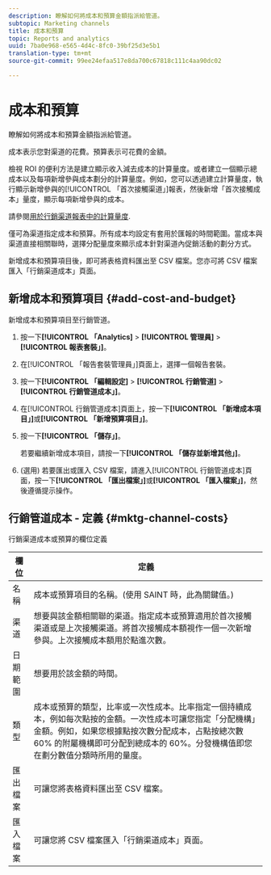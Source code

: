 ```yaml
---
description: 瞭解如何將成本和預算金額指派給管道。
subtopic: Marketing channels
title: 成本和預算
topic: Reports and analytics
uuid: 7ba0e968-e565-4d4c-8fc0-39bf25d3e5b1
translation-type: tm+mt
source-git-commit: 99ee24efaa517e8da700c67818c111c4aa90dc02

---
```



# 成本和預算

瞭解如何將成本和預算金額指派給管道。

成本表示您對渠道的花費。預算表示可花費的金額。

檢視 ROI 的便利方法是建立顯示收入減去成本的計算量度。或者建立一個顯示總成本以及每項新增參與成本劃分的計算量度。例如，您可以透過建立計算量度，執行顯示新增參與的[!UICONTROL 「首次接觸渠道」]報表，然後新增「首次接觸成本」量度，顯示每項新增參與的成本。

請參閱[用於行銷渠道報表中的計算量度](/help/components/c-marketing-channels/c-channel-calc-metrics.md).

僅可為渠道指定成本和預算。所有成本均設定有套用於匯報的時間範圍。當成本與渠道直接相關聯時，選擇分配量度來顯示成本針對渠道內促銷活動的劃分方式。

新增成本和預算項目後，即可將表格資料匯出至 CSV 檔案。您亦可將 CSV 檔案匯入「行銷渠道成本」頁面。

## 新增成本和預算項目 {#add-cost-and-budget}

新增成本和預算項目至行銷管道。

1. 按一下&#x200B;**[!UICONTROL 「Analytics]** &gt; **[!UICONTROL 管理員]** &gt; **[!UICONTROL 報表套裝」]**。
1. 在[!UICONTROL 「報告套裝管理員」]頁面上，選擇一個報告套裝。
1. 按一下&#x200B;**[!UICONTROL 「編輯設定]** &gt; **[!UICONTROL 行銷管道]** &gt; **[!UICONTROL 行銷管道成本」]**。
1. 在[!UICONTROL 行銷管道成本]頁面上，按一下&#x200B;**[!UICONTROL 「新增成本項目」]**&#x200B;或&#x200B;**[!UICONTROL 「新增預算項目」]**。
1. 按一下&#x200B;**[!UICONTROL 「儲存」]**。

   若要繼續新增成本項目，請按一下&#x200B;**[!UICONTROL 「儲存並新增其他」]**。

1. (選用) 若要匯出或匯入 CSV 檔案，請進入[!UICONTROL 行銷管道成本]頁面，按一下&#x200B;**[!UICONTROL 「匯出檔案」]**&#x200B;或&#x200B;**[!UICONTROL 「匯入檔案」]**，然後遵循提示操作。

## 行銷管道成本 - 定義 {#mktg-channel-costs}

行銷渠道成本或預算的欄位定義

| 欄位 | 定義 |
|--- |--- |
| 名稱 | 成本或預算項目的名稱。(使用 SAINT 時，此為關鍵值。) |
| 渠道 | 想要與該金額相關聯的渠道。指定成本或預算適用於首次接觸渠道或是上次接觸渠道。將首次接觸成本額視作一個一次新增參與。上次接觸成本額用於點進次數。 |
| 日期範圍 | 想要用於該金額的時間。 |
| 類型 | 成本或預算的類型，比率或一次性成本。比率指定一個持續成本，例如每次點按的金額。一次性成本可讓您指定「分配機構」金額。例如，如果您根據點按次數分配成本，占點按總次數 60% 的附屬機構即可分配到總成本的 60%。分發機構值即您在劃分數值分類時所用的量度。 |
| 匯出檔案 | 可讓您將表格資料匯出至 CSV 檔案。 |
| 匯入檔案 | 可讓您將 CSV 檔案匯入「行銷渠道成本」頁面。 |
